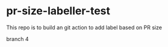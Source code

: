 # pr-size-labeller-test
This repo is to build an git action to add label based on PR size

branch 4
